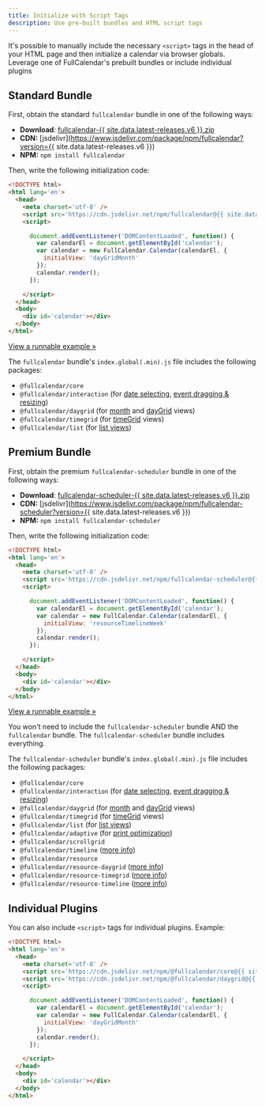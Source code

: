 ```yaml
---
title: Initialize with Script Tags
description: Use pre-built bundles and HTML script tags
---
```


It's possible to manually include the necessary `<script>` tags in the head of your HTML page and then initialize a calendar via browser globals. Leverage one of FullCalendar's prebuilt bundles or include individual plugins


## Standard Bundle

First, obtain the standard `fullcalendar` bundle in one of the following ways:

- **Download**: <a href='{{ site.fullcalendar_repo }}/releases/download/v{{ site.data.latest-releases.v6 }}/fullcalendar-{{ site.data.latest-releases.v6 }}.zip'>fullcalendar-{{ site.data.latest-releases.v6 }}.zip</a>
- **CDN:** [jsdelivr](https://www.jsdelivr.com/package/npm/fullcalendar?version={{ site.data.latest-releases.v6 }})
- **NPM:** `npm install fullcalendar`

Then, write the following initialization code:

```html
<!DOCTYPE html>
<html lang='en'>
  <head>
    <meta charset='utf-8' />
    <script src='https://cdn.jsdelivr.net/npm/fullcalendar@{{ site.data.latest-releases.v6 }}/index.global.min.js'></script>
    <script>

      document.addEventListener('DOMContentLoaded', function() {
        var calendarEl = document.getElementById('calendar');
        var calendar = new FullCalendar.Calendar(calendarEl, {
          initialView: 'dayGridMonth'
        });
        calendar.render();
      });

    </script>
  </head>
  <body>
    <div id='calendar'></div>
  </body>
</html>
```

[View a runnable example &raquo;](initialize-globals-demo)

The `fullcalendar` bundle's `index.global(.min).js` file includes the following packages:

- `@fullcalendar/core`
- `@fullcalendar/interaction` (for [date selecting](date-clicking-selecting), [event dragging & resizing](event-dragging-resizing))
- `@fullcalendar/daygrid` (for [month](month-view) and [dayGrid](daygrid-view) views)
- `@fullcalendar/timegrid` (for [timeGrid](timegrid-view) views)
- `@fullcalendar/list` (for [list views](list-view))


## Premium Bundle

First, obtain the premium `fullcalendar-scheduler` bundle in one of the following ways:

- **Download**: <a href='{{ site.fullcalendar_premium_repo }}/releases/download/v{{ site.data.latest-releases.v6 }}/fullcalendar-scheduler-{{ site.data.latest-releases.v6 }}.zip'>fullcalendar-scheduler-{{ site.data.latest-releases.v6 }}.zip</a>
- **CDN:** [jsdelivr](https://www.jsdelivr.com/package/npm/fullcalendar-scheduler?version={{ site.data.latest-releases.v6 }})
- **NPM:** `npm install fullcalendar-scheduler`

Then, write the following initialization code:

```html
<!DOCTYPE html>
<html lang='en'>
  <head>
    <meta charset='utf-8' />
    <script src='https://cdn.jsdelivr.net/npm/fullcalendar-scheduler@{{ site.data.latest-releases.v6 }}/index.global.min.js'></script>
    <script>

      document.addEventListener('DOMContentLoaded', function() {
        var calendarEl = document.getElementById('calendar');
        var calendar = new FullCalendar.Calendar(calendarEl, {
          initialView: 'resourceTimelineWeek'
        });
        calendar.render();
      });

    </script>
  </head>
  <body>
    <div id='calendar'></div>
  </body>
</html>
```

[View a runnable example &raquo;](timeline-standard-view-demo)

You won't need to include the `fullcalendar-scheduler` bundle AND the `fullcalendar` bundle. The `fullcalendar-scheduler` bundle includes everything.

The `fullcalendar-scheduler` bundle's `index.global(.min).js` file includes the following packages:

- `@fullcalendar/core`
- `@fullcalendar/interaction` (for [date selecting](date-clicking-selecting), [event dragging & resizing](event-dragging-resizing))
- `@fullcalendar/daygrid` (for [month](month-view) and [dayGrid](daygrid-view) views)
- `@fullcalendar/timegrid` (for [timeGrid](timegrid-view) views)
- `@fullcalendar/list` (for [list views](list-view))
- `@fullcalendar/adaptive` (for [print optimization](print))
- `@fullcalendar/scrollgrid`
- `@fullcalendar/timeline` ([more info](timeline-view-no-resources))
- `@fullcalendar/resource`
- `@fullcalendar/resource-daygrid` ([more info](resource-daygrid-view))
- `@fullcalendar/resource-timegrid` ([more info](vertical-resource-view))
- `@fullcalendar/resource-timeline` ([more info](timeline-view))


## Individual Plugins

You can also include `<script>` tags for individual plugins. Example:

```html
<!DOCTYPE html>
<html lang='en'>
  <head>
    <meta charset='utf-8' />
    <script src='https://cdn.jsdelivr.net/npm/@fullcalendar/core@{{ site.data.latest-releases.v6 }}/index.global.min.js'></script>
    <script src='https://cdn.jsdelivr.net/npm/@fullcalendar/daygrid@{{ site.data.latest-releases.v6 }}/index.global.min.js'></script>
    <script>

      document.addEventListener('DOMContentLoaded', function() {
        var calendarEl = document.getElementById('calendar');
        var calendar = new FullCalendar.Calendar(calendarEl, {
          initialView: 'dayGridMonth'
        });
        calendar.render();
      });

    </script>
  </head>
  <body>
    <div id='calendar'></div>
  </body>
</html>
```
